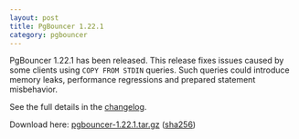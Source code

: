 ```yaml
---
layout: post
title: PgBouncer 1.22.1
category: pgbouncer
---
```


PgBouncer 1.22.1 has been released. This release fixes issues caused by some
clients using `COPY FROM STDIN` queries. Such queries could introduce memory
leaks, performance regressions and prepared statement misbehavior.

See the full details in the [changelog](/changelog.html#pgbouncer-122x).

Download here:
[pgbouncer-1.22.1.tar.gz](/downloads/files/1.22.1/pgbouncer-1.22.1.tar.gz)
([sha256](/downloads/files/1.22.1/pgbouncer-1.22.1.tar.gz.sha256))
